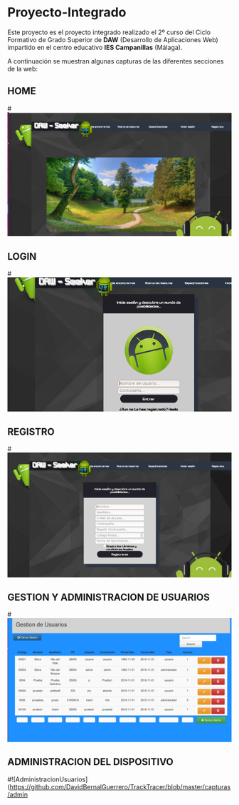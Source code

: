 # Proyecto-Integrado

Este proyecto es el proyecto integrado realizado el 2º curso del Ciclo Formativo de Grado Superior de **DAW** (Desarrollo de Aplicaciones Web) impartido en el centro educativo **IES Campanillas** (Málaga).

A continuación se muestran algunas capturas de las diferentes secciones de la web:

## HOME

#![Home](https://github.com/DavidBernalGuerrero/TrackTracer/blob/master/capturas/capturaHome.png)

## LOGIN

#![Login](https://github.com/DavidBernalGuerrero/TrackTracer/blob/master/capturas/login.png)

## REGISTRO

#![Registro](https://github.com/DavidBernalGuerrero/TrackTracer/blob/master/capturas/registro.png)

## GESTION Y ADMINISTRACION DE USUARIOS

#![GestionUsuarios](https://github.com/DavidBernalGuerrero/TrackTracer/blob/master/capturas/gestionUsuarios.png)

## ADMINISTRACION DEL DISPOSITIVO

#![AdministracionUsuarios](https://github.com/DavidBernalGuerrero/TrackTracer/blob/master/capturas/admin